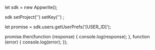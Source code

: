 let sdk = new Appwrite();

sdk
    setProject('')
    setKey('')
;

let promise = sdk.users.getUserPrefs('[USER_ID]');

promise.then(function (response) {
    console.log(response);
}, function (error) {
    console.log(error);
});